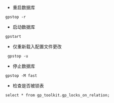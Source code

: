 - 重启数据库
```
gpstop -r
```
- 启动数据库
```
gpstart
```

- 仅重新载入配置文件更改
```
 gpstop -u
```

- 停止数据库
```
gpstop -M fast
```
- 检查是否被锁表
```
select * from gp_toolkit.gp_locks_on_relation;
```

